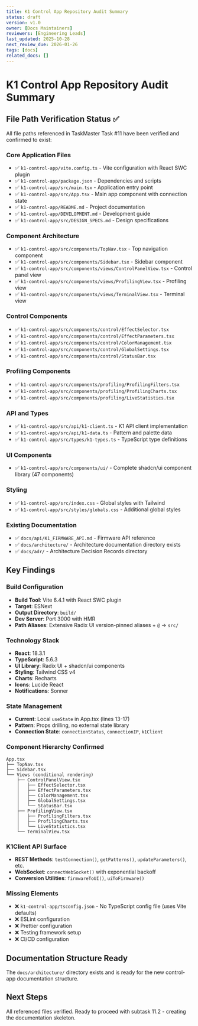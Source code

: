 ```yaml
---
title: K1 Control App Repository Audit Summary
status: draft
version: v1.0
owner: [Docs Maintainers]
reviewers: [Engineering Leads]
last_updated: 2025-10-28
next_review_due: 2026-01-26
tags: [docs]
related_docs: []
---
```

# K1 Control App Repository Audit Summary

## File Path Verification Status ✅

All file paths referenced in TaskMaster Task #11 have been verified and confirmed to exist:

### Core Application Files
- ✅ `k1-control-app/vite.config.ts` - Vite configuration with React SWC plugin
- ✅ `k1-control-app/package.json` - Dependencies and scripts
- ✅ `k1-control-app/src/main.tsx` - Application entry point
- ✅ `k1-control-app/src/App.tsx` - Main app component with connection state
- ✅ `k1-control-app/README.md` - Project documentation
- ✅ `k1-control-app/DEVELOPMENT.md` - Development guide
- ✅ `k1-control-app/src/DESIGN_SPECS.md` - Design specifications

### Component Architecture
- ✅ `k1-control-app/src/components/TopNav.tsx` - Top navigation component
- ✅ `k1-control-app/src/components/Sidebar.tsx` - Sidebar component
- ✅ `k1-control-app/src/components/views/ControlPanelView.tsx` - Control panel view
- ✅ `k1-control-app/src/components/views/ProfilingView.tsx` - Profiling view
- ✅ `k1-control-app/src/components/views/TerminalView.tsx` - Terminal view

### Control Components
- ✅ `k1-control-app/src/components/control/EffectSelector.tsx`
- ✅ `k1-control-app/src/components/control/EffectParameters.tsx`
- ✅ `k1-control-app/src/components/control/ColorManagement.tsx`
- ✅ `k1-control-app/src/components/control/GlobalSettings.tsx`
- ✅ `k1-control-app/src/components/control/StatusBar.tsx`

### Profiling Components
- ✅ `k1-control-app/src/components/profiling/ProfilingFilters.tsx`
- ✅ `k1-control-app/src/components/profiling/ProfilingCharts.tsx`
- ✅ `k1-control-app/src/components/profiling/LiveStatistics.tsx`

### API and Types
- ✅ `k1-control-app/src/api/k1-client.ts` - K1 API client implementation
- ✅ `k1-control-app/src/api/k1-data.ts` - Pattern and palette data
- ✅ `k1-control-app/src/types/k1-types.ts` - TypeScript type definitions

### UI Components
- ✅ `k1-control-app/src/components/ui/` - Complete shadcn/ui component library (47 components)

### Styling
- ✅ `k1-control-app/src/index.css` - Global styles with Tailwind
- ✅ `k1-control-app/src/styles/globals.css` - Additional global styles

### Existing Documentation
- ✅ `docs/api/K1_FIRMWARE_API.md` - Firmware API reference
- ✅ `docs/architecture/` - Architecture documentation directory exists
- ✅ `docs/adr/` - Architecture Decision Records directory

## Key Findings

### Build Configuration
- **Build Tool**: Vite 6.4.1 with React SWC plugin
- **Target**: ESNext
- **Output Directory**: `build/`
- **Dev Server**: Port 3000 with HMR
- **Path Aliases**: Extensive Radix UI version-pinned aliases + `@` → `src/`

### Technology Stack
- **React**: 18.3.1
- **TypeScript**: 5.6.3
- **UI Library**: Radix UI + shadcn/ui components
- **Styling**: Tailwind CSS v4
- **Charts**: Recharts
- **Icons**: Lucide React
- **Notifications**: Sonner

### State Management
- **Current**: Local `useState` in App.tsx (lines 13-17)
- **Pattern**: Props drilling, no external state library
- **Connection State**: `connectionStatus`, `connectionIP`, `k1Client`

### Component Hierarchy Confirmed
```
App.tsx
├── TopNav.tsx
├── Sidebar.tsx
└── Views (conditional rendering)
    ├── ControlPanelView.tsx
    │   ├── EffectSelector.tsx
    │   ├── EffectParameters.tsx
    │   ├── ColorManagement.tsx
    │   ├── GlobalSettings.tsx
    │   └── StatusBar.tsx
    ├── ProfilingView.tsx
    │   ├── ProfilingFilters.tsx
    │   ├── ProfilingCharts.tsx
    │   └── LiveStatistics.tsx
    └── TerminalView.tsx
```

### K1Client API Surface
- **REST Methods**: `testConnection()`, `getPatterns()`, `updateParameters()`, etc.
- **WebSocket**: `connectWebSocket()` with exponential backoff
- **Conversion Utilities**: `firmwareToUI()`, `uiToFirmware()`

### Missing Elements
- ❌ `k1-control-app/tsconfig.json` - No TypeScript config file (uses Vite defaults)
- ❌ ESLint configuration
- ❌ Prettier configuration  
- ❌ Testing framework setup
- ❌ CI/CD configuration

## Documentation Structure Ready
The `docs/architecture/` directory exists and is ready for the new control-app documentation structure.

## Next Steps
All referenced files verified. Ready to proceed with subtask 11.2 - creating the documentation skeleton.